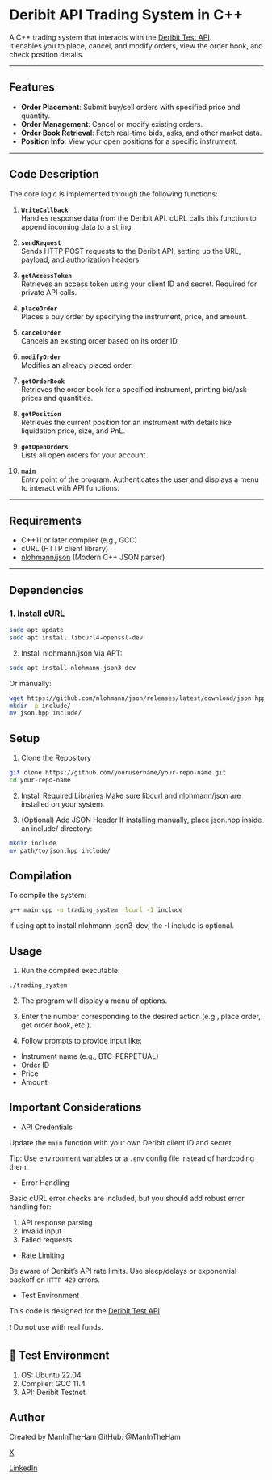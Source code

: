 #  Deribit API Trading System in C++

A C++ trading system that interacts with the [Deribit Test API](https://test.deribit.com/).  
It enables you to place, cancel, and modify orders, view the order book, and check position details.

---

## Features

- **Order Placement**: Submit buy/sell orders with specified price and quantity.
- **Order Management**: Cancel or modify existing orders.
- **Order Book Retrieval**: Fetch real-time bids, asks, and other market data.
- **Position Info**: View your open positions for a specific instrument.

---

## Code Description

The core logic is implemented through the following functions:

1. **`WriteCallback`**  
   Handles response data from the Deribit API. cURL calls this function to append incoming data to a string.

2. **`sendRequest`**  
   Sends HTTP POST requests to the Deribit API, setting up the URL, payload, and authorization headers.

3. **`getAccessToken`**  
   Retrieves an access token using your client ID and secret. Required for private API calls.

4. **`placeOrder`**  
   Places a buy order by specifying the instrument, price, and amount.

5. **`cancelOrder`**  
   Cancels an existing order based on its order ID.

6. **`modifyOrder`**  
   Modifies an already placed order.

7. **`getOrderBook`**  
   Retrieves the order book for a specified instrument, printing bid/ask prices and quantities.

8. **`getPosition`**  
   Retrieves the current position for an instrument with details like liquidation price, size, and PnL.

9. **`getOpenOrders`**  
   Lists all open orders for your account.

10. **`main`**  
    Entry point of the program. Authenticates the user and displays a menu to interact with API functions.

---

## Requirements

- C++11 or later compiler (e.g., GCC)
- cURL (HTTP client library)
- [nlohmann/json](https://github.com/nlohmann/json) (Modern C++ JSON parser)

---

## Dependencies

### 1. Install cURL

```bash
sudo apt update
sudo apt install libcurl4-openssl-dev

```

2. Install nlohmann/json
Via APT:

```bash
sudo apt install nlohmann-json3-dev
```
Or manually:
```bash
wget https://github.com/nlohmann/json/releases/latest/download/json.hpp
mkdir -p include/
mv json.hpp include/
```

## Setup
1. Clone the Repository
```bash
git clone https://github.com/yourusername/your-repo-name.git
cd your-repo-name
```
2. Install Required Libraries
Make sure libcurl and nlohmann/json are installed on your system.

3. (Optional) Add JSON Header
If installing manually, place json.hpp inside an include/ directory:

```bash
mkdir include
mv path/to/json.hpp include/
```

## Compilation
To compile the system:

```bash
g++ main.cpp -o trading_system -lcurl -I include
```
If using apt to install nlohmann-json3-dev, the -I include is optional.

## Usage
1. Run the compiled executable:

```bash
./trading_system
```
2. The program will display a menu of options.

3. Enter the number corresponding to the desired action (e.g., place order, get order book, etc.).

4. Follow prompts to provide input like:

- Instrument name (e.g., BTC-PERPETUAL)
- Order ID
- Price
- Amount

## Important Considerations
- API Credentials


Update the `main` function with your own Deribit client ID and secret.

Tip: Use environment variables or a `.env` config file instead of hardcoding them.

- Error Handling

Basic cURL error checks are included, but you should add robust error handling for:
1. API response parsing
2. Invalid input
3. Failed requests

- Rate Limiting

 Be aware of Deribit’s API rate limits. Use sleep/delays or exponential backoff on `HTTP 429` errors.

- Test Environment
  
This code is designed for the [Deribit Test API](https://test.deribit.com/dashboard).

❗ Do not use with real funds.

## 🧪 Test Environment
1. OS: Ubuntu 22.04
2. Compiler: GCC 11.4
3. API: Deribit Testnet

## Author
Created by ManInTheHam
GitHub: @ManInTheHam

[X](https://x.com/ManInTheHam_)

[LinkedIn](https://www.linkedin.com/in/soham-joshi-54aa171aa/)


